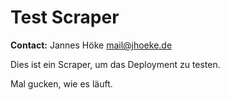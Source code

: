# Test Scraper

**Contact:** Jannes Höke <mail@jhoeke.de>

Dies ist ein Scraper, um das Deployment zu testen.

Mal gucken, wie es läuft.
